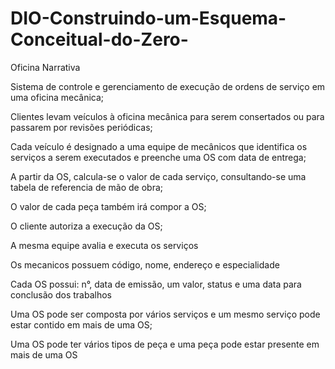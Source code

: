 # DIO-Construindo-um-Esquema-Conceitual-do-Zero-

Oficina Narrativa

Sistema de controle e gerenciamento de execução de ordens de serviço em uma oficina mecânica;

Clientes levam veículos à oficina mecânica para serem consertados ou para passarem por revisões periódicas;

Cada veículo é designado a uma equipe de mecânicos que identifica os serviços a serem executados e preenche uma OS com data de entrega;

A partir da OS, calcula-se o valor de cada serviço, consultando-se uma tabela de referencia de mão de obra;

O valor de cada peça também irá compor a OS;

O cliente autoriza a execução da OS;

A mesma equipe avalia e executa os serviços

Os mecanicos possuem código, nome, endereço e especialidade

Cada OS possui: n°, data de emissão, um valor, status e uma data para conclusão dos trabalhos

Uma OS pode ser composta por vários serviços e um mesmo serviço pode estar contido em mais de uma OS;

Uma OS pode ter vários tipos de peça e uma peça pode estar presente em mais de uma OS
